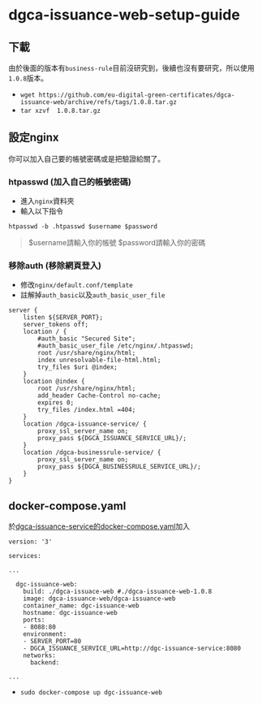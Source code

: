 # dgca-issuance-web-setup-guide

## 下載
由於後面的版本有`business-rule`目前沒研究到，後續也沒有要研究，所以使用`1.0.8`版本。
- `wget https://github.com/eu-digital-green-certificates/dgca-issuance-web/archive/refs/tags/1.0.8.tar.gz`
- `tar xzvf  1.0.8.tar.gz`

## 設定nginx
你可以加入自己要的帳號密碼或是把驗證給關了。
### htpasswd (加入自己的帳號密碼)
- 進入`nginx`資料夾
- 輸入以下指令
```
htpasswd -b .htpasswd $username $password
```
> $username請輸入你的帳號 
> $password請輸入你的密碼

### 移除auth (移除網頁登入)
- 修改`nginx/default.conf/template`
- 註解掉`auth_basic`以及`auth_basic_user_file`
```
server {
    listen ${SERVER_PORT};
    server_tokens off;
    location / {
        #auth_basic "Secured Site";
        #auth_basic_user_file /etc/nginx/.htpasswd;
        root /usr/share/nginx/html;
        index unresolvable-file-html.html;
        try_files $uri @index;
    }
    location @index {
        root /usr/share/nginx/html;
        add_header Cache-Control no-cache;
        expires 0;
        try_files /index.html =404;
    }
    location /dgca-issuance-service/ {
        proxy_ssl_server_name on;
        proxy_pass ${DGCA_ISSUANCE_SERVICE_URL}/;
    }
    location /dgca-businessrule-service/ {
        proxy_ssl_server_name on;
        proxy_pass ${DGCA_BUSINESSRULE_SERVICE_URL}/;
    }
}
```


## docker-compose.yaml
於[dgca-issuance-service的docker-compose.yaml](https://github.com/DGC-TW-POC/dgca-issuance-service-setup-guide/blob/main/README.md#docker-compose)加入
```
version: '3'

services:

...

  dgc-issuance-web:
    build: ./dgca-issuace-web #./dgca-issuance-web-1.0.8
    image: dgca-issuance-web/dgca-issuance-web
    container_name: dgc-issuance-web
    hostname: dgc-issuance-web
    ports:
    - 8088:80
    environment:
    - SERVER_PORT=80
    - DGCA_ISSUANCE_SERVICE_URL=http://dgc-issuance-service:8080
    networks:
      backend:
      
...

```

- `sudo docker-compose up dgc-issuance-web`
